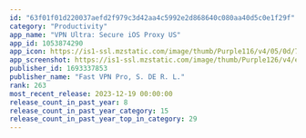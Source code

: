 ```yaml
---
id: "63f01f01d220037aefd2f979c3d42aa4c5992e2d868640c080aa40d5c0e1f29f"
category: "Productivity"
app_name: "VPN Ultra: Secure iOS Proxy US"
app_id: 1053874290
app_icon: https://is1-ssl.mzstatic.com/image/thumb/Purple116/v4/05/0d/71/050d71a0-512c-263e-2d81-54e4e7dae23c/AppIcon-0-1x_U007emarketing-0-7-0-85-220.png/1024x1024bb.png
app_screenshot: https://is1-ssl.mzstatic.com/image/thumb/Purple126/v4/ec/db/0a/ecdb0a1d-7dc7-a998-ade2-3f9988bde062/95a3bfac-2c6a-4946-a658-3ed224d0ffbe_6_01.jpg/1242x2688bb.png
publisher_id: 1693337853
publisher_name: "Fast VPN Pro, S. DE R. L."
rank: 263
most_recent_release: 2023-12-19 00:00:00
release_count_in_past_year: 8
release_count_in_past_year_category: 15
release_count_in_past_year_top_in_category: 29
---
```

